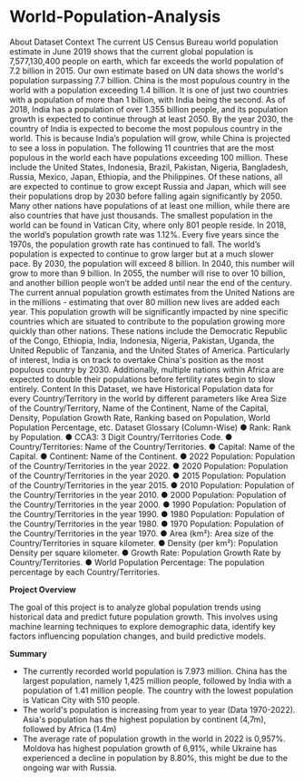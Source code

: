 # World-Population-Analysis

About Dataset
Context
The current US Census Bureau world population estimate in June 2019 shows that the current global population is
7,577,130,400 people on earth, which far exceeds the world population of 7.2 billion in 2015. Our own estimate
based on UN data shows the world's population surpassing 7.7 billion.
China is the most populous country in the world with a population exceeding 1.4 billion. It is one of just two countries
with a population of more than 1 billion, with India being the second. As of 2018, India has a population of over
1.355 billion people, and its population growth is expected to continue through at least 2050. By the year 2030, the
country of India is expected to become the most populous country in the world. This is because India’s population
will grow, while China is projected to see a loss in population.
The following 11 countries that are the most populous in the world each have populations exceeding 100 million.
These include the United States, Indonesia, Brazil, Pakistan, Nigeria, Bangladesh, Russia, Mexico, Japan, Ethiopia,
and the Philippines. Of these nations, all are expected to continue to grow except Russia and Japan, which will see
their populations drop by 2030 before falling again significantly by 2050.
Many other nations have populations of at least one million, while there are also countries that have just thousands.
The smallest population in the world can be found in Vatican City, where only 801 people reside.
In 2018, the world’s population growth rate was 1.12%. Every five years since the 1970s, the population growth rate
has continued to fall. The world’s population is expected to continue to grow larger but at a much slower pace. By
2030, the population will exceed 8 billion. In 2040, this number will grow to more than 9 billion. In 2055, the number
will rise to over 10 billion, and another billion people won’t be added until near the end of the century. The current
annual population growth estimates from the United Nations are in the millions - estimating that over 80 million new
lives are added each year.
This population growth will be significantly impacted by nine specific countries which are situated to contribute to the
population growing more quickly than other nations. These nations include the Democratic Republic of the Congo,
Ethiopia, India, Indonesia, Nigeria, Pakistan, Uganda, the United Republic of Tanzania, and the United States of
America. Particularly of interest, India is on track to overtake China's position as the most populous country by 2030.
Additionally, multiple nations within Africa are expected to double their populations before fertility rates begin to slow
entirely.
Content
In this Dataset, we have Historical Population data for every Country/Territory in the world by different parameters
like Area Size of the Country/Territory, Name of the Continent, Name of the Capital, Density, Population Growth
Rate, Ranking based on Population, World Population Percentage, etc.
Dataset Glossary (Column-Wise)
● Rank: Rank by Population.
● CCA3: 3 Digit Country/Territories Code.
● Country/Territories: Name of the Country/Territories.
● Capital: Name of the Capital.
● Continent: Name of the Continent.
● 2022 Population: Population of the Country/Territories in the year 2022.
● 2020 Population: Population of the Country/Territories in the year 2020.
● 2015 Population: Population of the Country/Territories in the year 2015.
● 2010 Population: Population of the Country/Territories in the year 2010.
● 2000 Population: Population of the Country/Territories in the year 2000.
● 1990 Population: Population of the Country/Territories in the year 1990.
● 1980 Population: Population of the Country/Territories in the year 1980.
● 1970 Population: Population of the Country/Territories in the year 1970.
● Area (km²): Area size of the Country/Territories in square kilometer.
● Density (per km²): Population Density per square kilometer.
● Growth Rate: Population Growth Rate by Country/Territories.
● World Population Percentage: The population percentage by each Country/Territories.

**Project Overview**

The goal of this project is to analyze global population trends using historical data and
predict future population growth. This involves using machine learning techniques to
explore demographic data, identify key factors influencing population changes, and build
predictive models.

**Summary**

- The currently recorded world population is 7.973 million. China has the largest population, namely 1,425 million people, followed by India with a population of 1.41 million people. The country with the lowest population is Vatican City with 510 people.
- The world's population is increasing from year to year (Data 1970-2022). Asia's population has the highest population by continent (4,7m), followed by Africa (1.4m)
- The average rate of population growth in the world in 2022 is 0,957%. Moldova has highest population growth of 6,91%, while Ukraine has experienced a decline in population by 8.80%, this might be due to the ongoing war with Russia.
